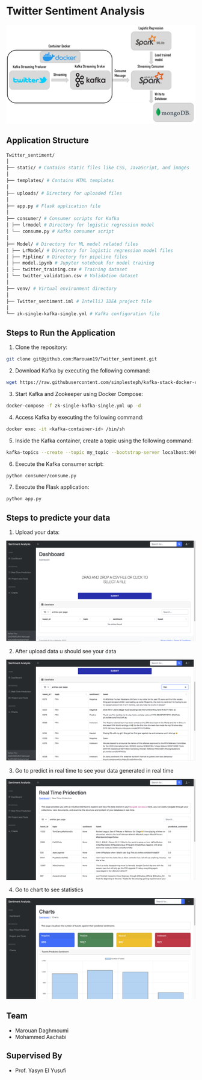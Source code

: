 # Twitter Sentiment Analysis

![Visualization](images/architicture.png)

## Application Structure
```bash
Twitter_sentiment/
│
├── static/ # Contains static files like CSS, JavaScript, and images
│
├── templates/ # Contains HTML templates
│
├── uploads/ # Directory for uploaded files
│
├── app.py # Flask application file
│
├── consumer/ # Consumer scripts for Kafka
│ ├── lrmodel # Directory for logistic regression model
│ └── consume.py # Kafka consumer script
│
├── Model/ # Directory for ML model related files
│ ├── LrModel/ # Directory for logistic regression model files
│ ├── Pipline/ # Directory for pipeline files
│ ├── model.ipynb # Jupyter notebook for model training
│ ├── twitter_training.csv # Training dataset
│ └── twitter_validation.csv # Validation dataset
│
├── venv/ # Virtual environment directory
│
├── Twitter_sentiment.iml # IntelliJ IDEA project file
│
└── zk-single-kafka-single.yml # Kafka configuration file
```
## Steps to Run the Application
1. Clone the repository:
```bash
git clone git@github.com:Marouan19/Twitter_sentiment.git
```

2. Download Kafka by executing the following command:
```bash
wget https://raw.githubusercontent.com/simplesteph/kafka-stack-docker-compose/master/zk-single-kafka-single.yml
```

3. Start Kafka and Zookeeper using Docker Compose:
```bash
docker-compose -f zk-single-kafka-single.yml up -d
```

4. Access Kafka by executing the following command:
```bash
docker exec -it <kafka-container-id> /bin/sh
```


5. Inside the Kafka container, create a topic using the following command:

```bash
kafka-topics --create --topic my_topic --bootstrap-server localhost:9092 --replication-factor 1 --partitions 1
```

6. Execute the Kafka consumer script:
```bash
python consumer/consume.py
```
7. Execute the Flask application:
```bash
python app.py
```
## Steps to predicte your data
1. Upload your data:
   
![Visualization](images/import.png)

2. After upload data u should see your data

![Visualization](images/data_import.png)

3. Go to predict in real time to see your data generated in real time

![Visualization](images/prediction.png)

4. Go to chart to see statistics

![Visualization](images/visualisation.png)
## Team
- Marouan Daghmoumi
- Mohammed Aachabi

## Supervised By
- Prof. Yasyn El Yusufi
